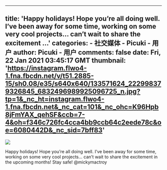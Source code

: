 
---
title: 'Happy holidays! Hope you’re all doing well. I’ve been away for some time, working on some very cool projects... can’t wait to share the excitement ...'
categories: 
    - 社交媒体
    - Picuki - 用户
author: Picuki - 用户
comments: false
date: Fri, 22 Jan 2021 03:45:17 GMT
thumbnail: 'https://instagram.flwo4-1.fna.fbcdn.net/v/t51.2885-15/sh0.08/e35/s640x640/133571624_222998379326845_6832496989925096725_n.jpg?tp=1&_nc_ht=instagram.flwo4-1.fna.fbcdn.net&_nc_cat=101&_nc_ohc=K96Hpb8jFmYAX_qehSF&ccb=7-4&oh=f346c726fc4cca4bb9ccb64c2eede78c&oe=6080442D&_nc_sid=7bff83'
---

<div>   
<img src="https://instagram.flwo4-1.fna.fbcdn.net/v/t51.2885-15/sh0.08/e35/s640x640/133571624_222998379326845_6832496989925096725_n.jpg?tp=1&_nc_ht=instagram.flwo4-1.fna.fbcdn.net&_nc_cat=101&_nc_ohc=K96Hpb8jFmYAX_qehSF&ccb=7-4&oh=f346c726fc4cca4bb9ccb64c2eede78c&oe=6080442D&_nc_sid=7bff83" referrerpolicy="no-referrer"><p>Happy holidays! Hope you’re all doing well. I’ve been away for some time, working on some very cool projects... can’t wait to share the excitement in the upcoming months! Stay safe! @mickymactroy</p>  
</div>
            